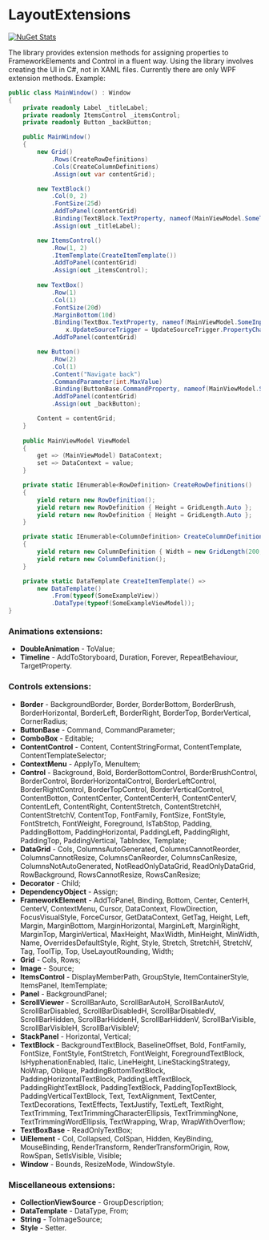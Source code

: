 # LayoutExtensions

[![NuGet Stats](https://img.shields.io/nuget/v/LayoutExtensions.WPF.svg)](https://www.nuget.org/packages/LayoutExtensions.WPF/)

The library provides extension methods for assigning properties to FrameworkElements and Control in a fluent way. Using the library involves creating the UI in C#, not in XAML files. Currently there are only WPF extension methods.
Example:
```cs    
public class MainWindow() : Window
{
	private readonly Label _titleLabel;
	private readonly ItemsControl _itemsControl;
	private readonly Button _backButton;

	public MainWindow()
	{
		new Grid()
			.Rows(CreateRowDefinitions)
			.Cols(CreateColumnDefinitions)
			.Assign(out var contentGrid);

		new TextBlock()
			.Col(0, 2)
			.FontSize(25d)
			.AddToPanel(contentGrid)
			.Binding(TextBlock.TextProperty, nameof(MainViewModel.SomeText))
			.Assign(out _titleLabel);

		new ItemsControl()
			.Row(1, 2)
			.ItemTemplate(CreateItemTemplate())
			.AddToPanel(contentGrid)
			.Assign(out _itemsControl);
		    
		new TextBox()
			.Row(1)
			.Col(1)
			.FontSize(20d)
			.MarginBottom(10d)
			.Binding(TextBox.TextProperty, nameof(MainViewModel.SomeInput), x =>
				x.UpdateSourceTrigger = UpdateSourceTrigger.PropertyChanged)
			.AddToPanel(contentGrid)

		new Button()
			.Row(2)
			.Col(1)
			.Content("Navigate back")
			.CommandParameter(int.MaxValue)
			.Binding(ButtonBase.CommandProperty, nameof(MainViewModel.SomeAction))
			.AddToPanel(contentGrid)
			.Assign(out _backButton);

		Content = contentGrid;
	}
	
	public MainViewModel ViewModel
	{
		get => (MainViewModel) DataContext;
		set => DataContext = value;
	}

	private static IEnumerable<RowDefinition> CreateRowDefinitions()
	{
		yield return new RowDefinition();
		yield return new RowDefinition { Height = GridLength.Auto };
		yield return new RowDefinition { Height = GridLength.Auto };
	}

	private static IEnumerable<ColumnDefinition> CreateColumnDefinitions()
	{
		yield return new ColumnDefinition { Width = new GridLength(200, GridUnitType.Pixel) };
		yield return new ColumnDefinition();
	}

	private static DataTemplate CreateItemTemplate() =>
		new DataTemplate()
		    .From(typeof(SomeExampleView))
		    .DataType(typeof(SomeExampleViewModel));
}
```

### Animations extensions:
 - **DoubleAnimation** - ToValue;
 - **Timeline** - AddToStoryboard, Duration, Forever, RepeatBehaviour, TargetProperty.

### Controls extensions:
 - **Border** - BackgroundBorder, Border, BorderBottom, BorderBrush, BorderHorizontal, BorderLeft, BorderRight, BorderTop, BorderVertical, CornerRadius;
 - **ButtonBase** - Command, CommandParameter;
 - **ComboBox** - Editable;
 - **ContentControl** - Content, ContentStringFormat, ContentTemplate, ContentTemplateSelector;
 - **ContextMenu** - ApplyTo, MenuItem;
 - **Control** - Background, Bold, BorderBottomControl, BorderBrushControl, BorderControl, BorderHorizontalControl, BorderLeftControl, BorderRightControl, BorderTopControl, BorderVerticalControl, ContentBotton, ContentCenter, ContentCenterH, ContentCenterV, ContentLeft, ContentRight, ContentStretch, ContentStretchH, ContentStretchV, ContentTop, FontFamily, FontSize, FontStyle, FontStretch, FontWeight, Foreground, IsTabStop, Padding, PaddingBottom, PaddingHorizontal, PaddingLeft, PaddingRight, PaddingTop, PaddingVertical, TabIndex, Template;
 - **DataGrid** - Cols, ColumnsAutoGenerated, ColumnsCannotReorder, ColumnsCannotResize, ColumnsCanReorder, ColumnsCanResize, ColumnsNotAutoGenerated, NotReadOnlyDataGrid, ReadOnlyDataGrid, RowBackground, RowsCannotResize, RowsCanResize;
 - **Decorator** - Child;
 - **DependencyObject** - Assign;
 - **FrameworkElement** - AddToPanel, Binding, Bottom, Center, CenterH, CenterV, ContextMenu, Cursor, DataContext, FlowDirection, FocusVisualStyle, ForceCursor, GetDataContext, GetTag, Height, Left, Margin, MarginBottom, MarginHorizontal, MarginLeft, MarginRight, MarginTop, MarginVertical, MaxHeight, MaxWidth, MinHeight, MinWidth, Name, OverridesDefaultStyle, Right, Style, Stretch, StretchH, StretchV, Tag, ToolTip, Top, UseLayoutRounding, Width;
 - **Grid** - Cols, Rows;
 - **Image** - Source;
 - **ItemsControl** - DisplayMemberPath, GroupStyle, ItemContainerStyle, ItemsPanel, ItemTemplate;
 - **Panel** - BackgroundPanel;
 - **ScrollViewer** - ScrollBarAuto, ScrollBarAutoH, ScrollBarAutoV, ScrollBarDisabled, ScrollBarDisabledH, ScrollBarDisabledV, ScrollBarHidden, ScrollBarHiddenH, ScrollBarHiddenV, ScrollBarVisible, ScrollBarVisibleH, ScrollBarVisibleV;
 - **StackPanel** - Horizontal, Vertical;
 - **TextBlock** - BackgroundTextBlock, BaselineOffset, Bold, FontFamily, FontSize, FontStyle, FontStretch, FontWeight, ForegroundTextBlock, IsHyphenationEnabled, Italic, LineHeight, LineStackingStrategy, NoWrap, Oblique, PaddingBottomTextBlock, PaddingHorizontalTextBlock, PaddingLeftTextBlock, PaddingRightTextBlock, PaddingTextBlock, PaddingTopTextBlock, PaddingVerticalTextBlock, Text, TextAlignment, TextCenter, TextDecorations, TextEffects, TextJustify, TextLeft, TextRight, TextTrimming, TextTrimmingCharacterEllipsis, TextTrimmingNone, TextTrimmingWordEllipsis, TextWrapping, Wrap, WrapWithOverflow;
 - **TextBoxBase** - ReadOnlyTextBox;
 - **UiElement** - Col, Collapsed, ColSpan, Hidden, KeyBinding, MouseBinding, RenderTransform, RenderTransformOrigin, Row, RowSpan, SetIsVisible, Visible;
 - **Window** - Bounds, ResizeMode, WindowStyle.

### Miscellaneous extensions:
 - **CollectionViewSource** - GroupDescription;
 - **DataTemplate** - DataType, From;
 - **String** - ToImageSource;
 - **Style** - Setter.

